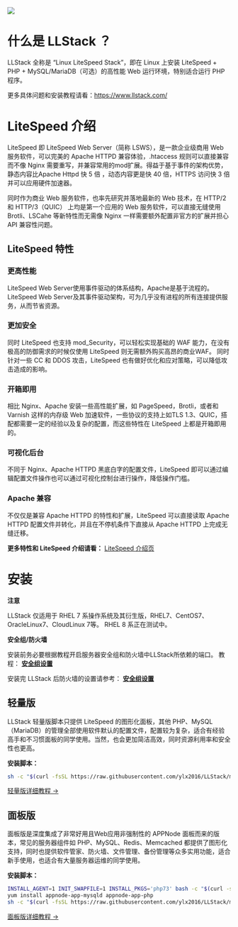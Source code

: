 ![](https://www.llstack.com/favicon.png)

# 什么是 LLStack ？

LLStack 全称是 “Linux LiteSpeed Stack”，即在 Linux 上安装 LiteSpeed + PHP + MySQL/MariaDB（可选）的高性能 Web 运行环境，特别适合运行 PHP 程序。

更多具体问题和安装教程请看：https://www.llstack.com/

# LiteSpeed 介绍

LiteSpeed 即 LiteSpeed Web Server（简称 LSWS），是一款企业级商用 Web 服务软件，可以完美的 Apache HTTPD 兼容体验，.htaccess 规则可以直接兼容而不像 Nginx 需要重写，并兼容常用的mod扩展。得益于基于事件的架构优势，静态内容比Apache Httpd 快 5 倍 ，动态内容更是快 40 倍，HTTPS 访问快 3 倍并可以应用硬件加速器。

同时作为商业 Web 服务软件，也率先研究并落地最新的 Web 技术，在 HTTP/2 和 HTTP/3（QUIC） 上均是第一个应用的 Web 服务软件，可以直接无缝使用 Brotli、LSCahe 等新特性而无需像 Nginx 一样需要额外配置非官方的扩展并担心 API 兼容性问题。

## LiteSpeed 特性

### 更高性能

LiteSpeed Web Server使用事件驱动的体系结构，Apache是基于流程的。LiteSpeed Web Server及其事件驱动架构，可为几乎没有进程的所有连接提供服务，从而节省资源。

### 更加安全

同时 LiteSpeed 也支持 mod_Security，可以轻松实现基础的 WAF 能力，在没有极高的防御需求的时候仅使用 LiteSpeed 则无需额外购买高昂的商业WAF。 同时针对一些 CC 和 DDOS 攻击，LiteSpeed 也有做好优化和应对策略，可以降低攻击造成的影响。

### 开箱即用

相比 Nginx、Apache 安装一些高性能扩展，如 PageSpeed，Brotli，或者和 Varnish 这样的内存级 Web 加速软件，一些协议的支持上如TLS 1.3、QUIC，搭配都需要一定的经验以及复杂的配置，而这些特性在 LiteSpeed 上都是开箱即用的。

### 可视化后台

不同于 Nginx、Apache HTTPD 黑底白字的配置文件，LiteSpeed 即可以通过编辑配置文件操作也可以通过可视化控制台进行操作，降低操作门槛。

### Apache 兼容

不仅仅是兼容 Apache HTTPD 的特性和扩展，LiteSpeed 可以直接读取 Apache HTTPD 配置文件并转化，并且在不停机条件下直接从 Apache HTTPD 上完成无缝迁移。

**更多特性和 LiteSpeed 介绍请看：**  [LiteSpeed 介绍页](https://www.llstack.com/zh/LiteSpeed/)

# 安装

**注意**

LLStack 仅适用于 RHEL 7 系操作系统及其衍生版，RHEL7、CentOS7、OracleLinux7、CloudLinux 7等。 RHEL 8 系正在测试中。

**安全组/防火墙**

安装前务必要根据教程开启服务器安全组和防火墙中LLStack所依赖的端口。 教程： [**安全组设置**](https://www.llstack.com/zh/others/Security-group.html)

安装完 LLStack 后防火墙的设置请参考： [**安全组设置**](https://www.llstack.com/zh/others/firewall.html)

## 轻量版

LLStack 轻量版脚本只提供 LiteSpeed 的图形化面板，其他 PHP、MySQL（MariaDB）的管理全部使用软件默认的配置文件，配置较为复杂，适合有经验高手和不习惯面板的同学使用。当然，也会更加简洁高效，同时资源利用率和安全性也更高。

**安装脚本：**

```bash
sh -c "$(curl -fsSL https://raw.githubusercontent.com/ylx2016/LLStack/master/install.sh)" 2>&1 | tee llstack-all.log
```

[轻量版详细教程 →](https://www.llstack.com/zh/Lite/)

## 面板版

面板版是深度集成了非常好用且Web应用非强制性的 APPNode 面板而来的版本，常见的服务器组件如 PHP、MySQL、Redis、Memcached 都提供了图形化支持，同时也提供软件管家、防火墙、文件管理、备份管理等众多实用功能，适合新手使用，也适合有大量服务器运维的同学使用。

**安装脚本：**

```bash
INSTALL_AGENT=1 INIT_SWAPFILE=1 INSTALL_PKGS='php73' bash -c "$(curl -sS http://dl.appnode.com/install.sh)"
yum install appnode-app-mysqld appnode-app-php
sh -c "$(curl -fsSL https://raw.githubusercontent.com/ylx2016/LLStack/master/install-appnode.sh)" 2>&1 | tee llstack-all.log
```

[面板版详细教程 →](https://www.llstack.com/zh/panel/)

